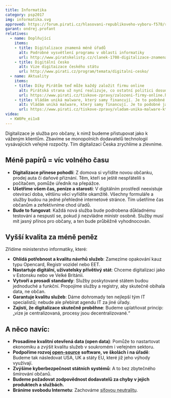 ```yaml
---
title: Informatika
category: psp2017
img: informatika.svg
approved: https://forum.pirati.cz/hlasovani-republikoveho-vyboru-f578/rv-21-2017-program-2017-informatika-r-h-1-k-t36873.html
garant: ondrej.profant
relatives:
  - name: Doplňující
    items:
    - title: Digitalizace znamená méně úřadů
      alt: Podrobné vysvětlení programu v oblasti informatiky
      url: http://www.piratskelisty.cz/clanek-1708-digitalizace-znamena-mene-uradu-vyuzijme-odborniky-ktere-mame
    - title: Digitální česko
      alt: Vize digitaizace českého státu
      url: http://www.pirati.cz/program/temata/digitalni-cesko/
  - name: Aktuality
    items:
    - title: Díky Pirátům teď může každý založit firmu online
      alt: Pirátská strana už nyní realizuje, co ostatní politici dosud jen slibovali. Díky Pirátům teď může každý založit firmu online
      url: https://www.pirati.cz/tiskove-zpravy/zalozeni-firmy-online.html
    - title: Vládám uniká malware, který samy financují. Je to podobné jako u chemických zbraní.
      alt: Vládám uniká malware, který samy financují. Je to podobné jako u chemických zbraní.
      url: https://www.pirati.cz/tiskove-zpravy/vladam-unika-malware-ktery-samy-financuji.html
videa:
  - KW0Pe_ei1x8
---
```


Digitalizace je služba pro občany, k nimž budeme přistupovat jako k váženým
klientům. Zbavíme se monopolních dodavatelů technologií vysávajících veřejné
rozpočty. Tím digitalizaci Česka zrychlíme a zlevníme.

## Méně papírů = víc volného času

- **Digitalizace přinese pohodlí**: Z domova si vyřídíte novou občanku, prodej auta
či daňové přiznání. Těm, kteří se ještě nespřátelili s počítačem, pomůže úředník
na přepážce.
- **Ušetříme všem čas, peníze a starosti**: V digitálním prostředí neexistuje
otevírací doba, většinu věcí vyřídíte okamžitě. Všechny formuláře a služby budou
na jedné přehledné internetové stránce. Tím ušetříme čas občanům a zefektivníme
chod úřadů.
- **Bude to fungovat**: Každá nová služba bude podrobena důkladnému
testování a nespustí se, pokud ji nezvládne ministr osobně. Služby musí mít
jasný přínos pro občany, a ten bude průběžně vyhodnocován.

## Vyšší kvalita za méně peněz

Zřídíme ministerstvo informatiky, které:

- **Ohlídá potřebnost a kvalitu návrhů služeb**: Zamezíme opakování kauz typu
Opencard, Registr vozidel nebo EET.
- **Nastartuje digitální, uživatelsky přívětivý stát**: Chceme digitalizaci jako
v Estonsku nebo ve Velké Británii.
- **Vytvoří a prosadí standardy**: Služby poskytované státem budou jednoduché
a funkční. Propojíme služby a registry, aby skutečně obíhala data, ne občan.
- **Garantuje kvalitu služeb**: Dáme dohromady ten nejlepší tým IT specialistů;
nebude ale přebírat agendu IT za jiné úřady.
- **Zajistí, že digitalizace skutečně proběhne**: Budeme uplatňovat princip:
„vize je centralizovaná, procesy jsou decentralizované.“

## A něco navíc:

- **Prosadíme kvalitní otevřená data (open data)**: Pomůže to nastartovat
ekonomiku a zvýšit kvalitu služeb v soukromém i veřejném sektoru.
- **Podpoříme rozvoj <abbr title="Software s veřejně dostupným zdrojovým kódem. Lze ho tedy upravovat a přizpůsobovat. Nevzniká tedy nežádoucí vazba na jednoho výhradního dodavatele.">open-source</abbr> software, ve školách i na úřadě**: Budeme
tak následovat USA, UK a státy EU, které již jeho výhody využívají.
- **Zvýšíme kyberbezpečnost státních systémů**: A to bez zbytečného šmírování
občanů.
- **Budeme požadovat zodpovědnost dodavatelů za chyby v jejich produktech a službách.**
- **Bráníme svobodu Internetu**: Zachováme <abbr title="Je princip rovnoprávnosti přenášených dat po internetu. Tedy poskytoval nesmí blokovat služby, které se mu nelíbí. Typickým příkladem mohou být torrenty.">síťovou neutralitu</abbr>.
